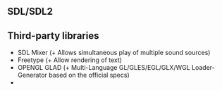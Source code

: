 ## SDL/SDL2

## Third-party libraries

- SDL Mixer (+ Allows simultaneous play of multiple sound sources)
- Freetype (+ Allow rendering of text)
- OPENGL GLAD (+ Multi-Language GL/GLES/EGL/GLX/WGL Loader-Generator based on the official specs)
-